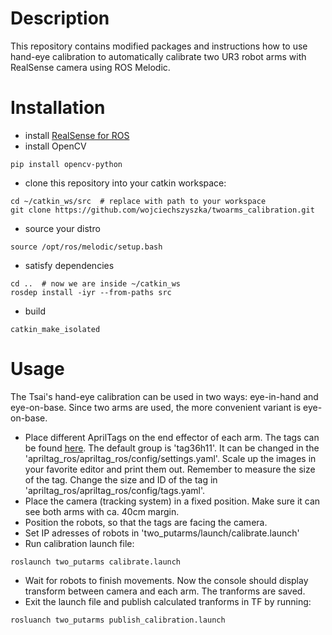 # Description
This repository contains modified packages and instructions how to use hand-eye calibration to automatically calibrate two UR3 robot arms with RealSense camera using ROS Melodic.

# Installation
- install [RealSense for ROS](https://github.com/IntelRealSense/realsense-ros)
- install OpenCV
```
pip install opencv-python
```
- clone this repository into your catkin workspace:
```
cd ~/catkin_ws/src  # replace with path to your workspace
git clone https://github.com/wojciechszyszka/twoarms_calibration.git
```
- source your distro
```
source /opt/ros/melodic/setup.bash 
```

- satisfy dependencies
```
cd ..  # now we are inside ~/catkin_ws
rosdep install -iyr --from-paths src
```

- build
```
catkin_make_isolated
```

# Usage

The Tsai's hand-eye calibration can be used in two ways: eye-in-hand and eye-on-base. Since two arms are used, the more convenient variant is eye-on-base.

- Place different AprilTags on the end effector of each arm. The tags can be found [here](https://github.com/AprilRobotics/apriltag-imgs). The default group is 'tag36h11'. It can be changed in the 'apriltag_ros/apriltag_ros/config/settings.yaml'. Scale up the images in your favorite editor and print them out. Remember to measure the size of the tag. Change the size and ID of the tag in 'apriltag_ros/apriltag_ros/config/tags.yaml'. 
- Place the camera (tracking system) in a fixed position. Make sure it can see both arms with ca. 40cm margin.
- Position the robots, so that the tags are facing the camera.
- Set IP adresses of robots in 'two_putarms/launch/calibrate.launch'
- Run calibration launch file:
```
roslaunch two_putarms calibrate.launch
```
- Wait for robots to finish movements. Now the console should display transform between camera and each arm. The tranforms are saved.
- Exit the launch file and publish calculated tranforms in TF by running:
```
rosluanch two_putarms publish_calibration.launch
```




